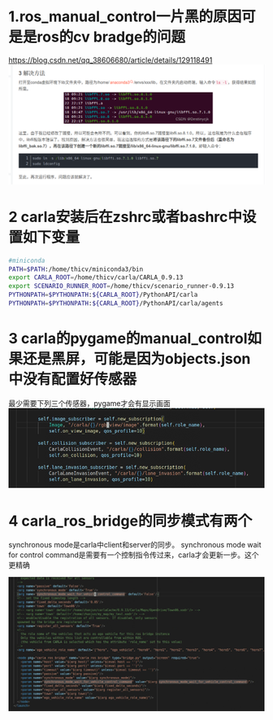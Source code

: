 # 1.ros_manual_control一片黑的原因可是是ros的cv bradge的问题

https://blog.csdn.net/qq_38606680/article/details/129118491
![](images/carla笔记_image_1.png)

# 2 carla安装后在zshrc或者bashrc中设置如下变量
```bash
#miniconda
PATH=$PATH:/home/thicv/miniconda3/bin
export CARLA_ROOT=/home/thicv/carla/CARLA_0.9.13 
export SCENARIO_RUNNER_ROOT=/home/thicv/scenario_runner-0.9.13
PYTHONPATH=$PYTHONPATH:${CARLA_ROOT}/PythonAPI/carla
PYTHONPATH=$PYTHONPATH:${CARLA_ROOT}/PythonAPI/carla/agents
```

# 3 carla的pygame的manual_control如果还是黑屏，可能是因为objects.json中没有配置好传感器

最少需要下列三个传感器，pygame才会有显示画面
![](images/carla笔记_image_2.png)

# 4 carla_ros_bridge的同步模式有两个

synchronous mode是carla中client和server的同步。
synchronous mode wait for control command是需要有一个控制指令传过来，carla才会更新一步。这个更精确

![](images/carla笔记_image_3.png)